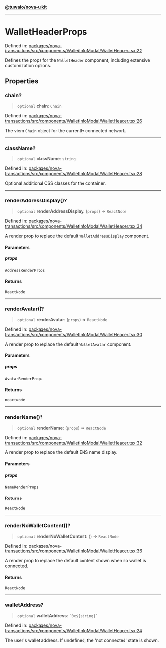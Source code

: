 [**@tuwaio/nova-uikit**](../../../README.md)

***

# WalletHeaderProps

Defined in: [packages/nova-transactions/src/components/WalletInfoModal/WalletHeader.tsx:22](https://github.com/TuwaIO/nova-uikit/blob/ded3074ef357f2ffaf35252f54b4c5cffd22b72b/packages/nova-transactions/src/components/WalletInfoModal/WalletHeader.tsx#L22)

Defines the props for the `WalletHeader` component, including extensive customization options.

## Properties

### chain?

> `optional` **chain**: `Chain`

Defined in: [packages/nova-transactions/src/components/WalletInfoModal/WalletHeader.tsx:26](https://github.com/TuwaIO/nova-uikit/blob/ded3074ef357f2ffaf35252f54b4c5cffd22b72b/packages/nova-transactions/src/components/WalletInfoModal/WalletHeader.tsx#L26)

The viem `Chain` object for the currently connected network.

***

### className?

> `optional` **className**: `string`

Defined in: [packages/nova-transactions/src/components/WalletInfoModal/WalletHeader.tsx:28](https://github.com/TuwaIO/nova-uikit/blob/ded3074ef357f2ffaf35252f54b4c5cffd22b72b/packages/nova-transactions/src/components/WalletInfoModal/WalletHeader.tsx#L28)

Optional additional CSS classes for the container.

***

### renderAddressDisplay()?

> `optional` **renderAddressDisplay**: (`props`) => `ReactNode`

Defined in: [packages/nova-transactions/src/components/WalletInfoModal/WalletHeader.tsx:34](https://github.com/TuwaIO/nova-uikit/blob/ded3074ef357f2ffaf35252f54b4c5cffd22b72b/packages/nova-transactions/src/components/WalletInfoModal/WalletHeader.tsx#L34)

A render prop to replace the default `WalletAddressDisplay` component.

#### Parameters

##### props

`AddressRenderProps`

#### Returns

`ReactNode`

***

### renderAvatar()?

> `optional` **renderAvatar**: (`props`) => `ReactNode`

Defined in: [packages/nova-transactions/src/components/WalletInfoModal/WalletHeader.tsx:30](https://github.com/TuwaIO/nova-uikit/blob/ded3074ef357f2ffaf35252f54b4c5cffd22b72b/packages/nova-transactions/src/components/WalletInfoModal/WalletHeader.tsx#L30)

A render prop to replace the default `WalletAvatar` component.

#### Parameters

##### props

`AvatarRenderProps`

#### Returns

`ReactNode`

***

### renderName()?

> `optional` **renderName**: (`props`) => `ReactNode`

Defined in: [packages/nova-transactions/src/components/WalletInfoModal/WalletHeader.tsx:32](https://github.com/TuwaIO/nova-uikit/blob/ded3074ef357f2ffaf35252f54b4c5cffd22b72b/packages/nova-transactions/src/components/WalletInfoModal/WalletHeader.tsx#L32)

A render prop to replace the default ENS name display.

#### Parameters

##### props

`NameRenderProps`

#### Returns

`ReactNode`

***

### renderNoWalletContent()?

> `optional` **renderNoWalletContent**: () => `ReactNode`

Defined in: [packages/nova-transactions/src/components/WalletInfoModal/WalletHeader.tsx:36](https://github.com/TuwaIO/nova-uikit/blob/ded3074ef357f2ffaf35252f54b4c5cffd22b72b/packages/nova-transactions/src/components/WalletInfoModal/WalletHeader.tsx#L36)

A render prop to replace the default content shown when no wallet is connected.

#### Returns

`ReactNode`

***

### walletAddress?

> `optional` **walletAddress**: `` `0x${string}` ``

Defined in: [packages/nova-transactions/src/components/WalletInfoModal/WalletHeader.tsx:24](https://github.com/TuwaIO/nova-uikit/blob/ded3074ef357f2ffaf35252f54b4c5cffd22b72b/packages/nova-transactions/src/components/WalletInfoModal/WalletHeader.tsx#L24)

The user's wallet address. If undefined, the 'not connected' state is shown.
